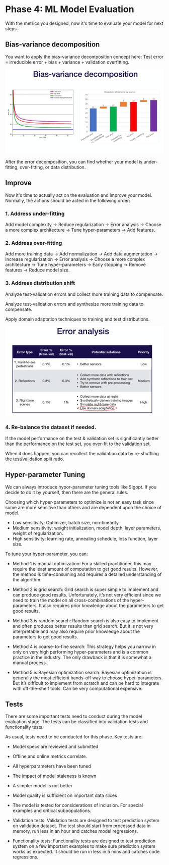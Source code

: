 # Phase 4: ML Model Evaluation

With the metrics you designed, now it's time to evaluate your model for next steps.

## Bias-variance decomposition
You want to apply the bias-variance decomposition concept here: Test error = irreducible error + bias + variance + validation overfitting.

![ML error](./figs/ml-error.png)

After the error decomposition, you can find whether your model is under-fitting, over-fitting, or data distribution.

## Improve
Now it's time to actually act on the evaluation and improve your model. Normally, the actions should be acted in the following order:

### 1. Address under-fitting

Add model complexity → Reduce regularization → Error analysis → Choose a more complex architecture → Tune hyper-parameters → Add features.

### 2. Address over-fitting

Add more training data → Add normalization → Add data augmentation → Increase regularization → Error analysis → Choose a more complex architecture → Tune hyper-parameters → Early stopping → Remove features → Reduce model size.

### 3. Address distribution shift

Analyze test-validation errors and collect more training data to compensate.

Analyze test-validation errors and synthesize more training data to compensate.

Apply domain adaptation techniques to training and test distributions.

![ML error analysis](./figs/ml-error-analysis.png)

### 4. Re-balance the dataset if needed.

If the model performance on the test & validation set is significantly better than the performance on the test set, you over-fit to the validation set.

When it does happen, you can recollect the validation data by re-shuffling the test/validation split ratio.



## Hyper-parameter Tuning

We can always introduce hypor-parameter tuning tools like Sigopt. If you decide to do it by yourself, then there are the general rules.

Choosing which hyper-parameters to optimize is not an easy task since some are more sensitive than others and are dependent upon the choice of model.
- Low sensitivity: Optimizer, batch size, non-linearity.
- Medium sensitivity: weight initialization, model depth, layer parameters, weight of regularization.
- High sensitivity: learning rate, annealing schedule, loss function, layer size.

To tune your hyper-parameter, you can:

- Method 1 is manual optimization:
    For a skilled practitioner, this may require the least amount of computation to get good results.
    However, the method is time-consuming and requires a detailed understanding of the algorithm.

- Method 2 is grid search:
    Grid search is super simple to implement and can produce good results.
    Unfortunately, it’s not very efficient since we need to train the model on all cross-combinations of the hyper-parameters. It also requires prior knowledge about the parameters to get good results.

- Method 3 is random search:
    Random search is also easy to implement and often produces better results than grid search.
    But it is not very interpretable and may also require prior knowledge about the parameters to get good results.

- Method 4 is coarse-to-fine search:
    This strategy helps you narrow in only on very high performing hyper-parameters and is a common practice in the industry.
    The only drawback is that it is somewhat a manual process.

- Method 5 is Bayesian optimization search:
    Bayesian optimization is generally the most efficient hands-off way to choose hyper-parameters.
    But it’s difficult to implement from scratch and can be hard to integrate with off-the-shelf tools.
    Can be very computational expensive.

## Tests

There are some important tests need to conduct during the model evaluation stage. The tests can be classified into validation tests and functionality tests.

As usual, tests need to be conducted for this phase. Key tests are:

- Model specs are reviewed and submitted
- Offline and online metrics correlate.
- All hyperparameters have been tuned
- The impact of model staleness is known
- A simpler model is not better
- Model quality is sufficient on important data slices
- The model is tested for considerations of inclusion. For special examples and critical subpopulations.

- Validation tests:
    Validation tests are designed to test prediction system on validation dataset. The test should start from processed data in memory, run less in an hour and catches model regressions.

- Functionality tests:
    Functionality tests are designed to test prediction system on a few important examples to make sure prediction system works as expected. It should be run in less in 5 mins and catches code regressions. 
